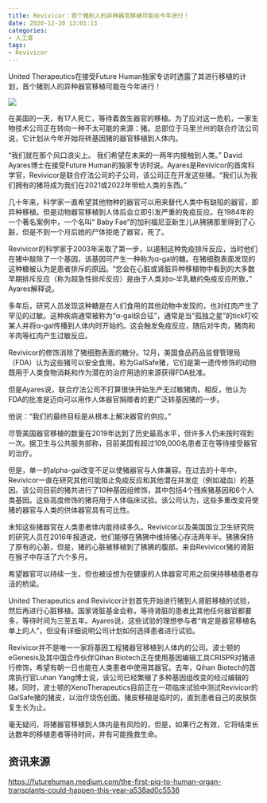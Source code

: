 ```yaml
---
title: Revivicor：首个猪到人的异种器官移植可能在今年进行！
date: 2020-12-30 13:01:13
categories:
- 人工肾
tags:
- Revivicor
---
```


United Therapeutics在接受Future Human独家专访时透露了其进行移植的计划，首个猪到人的异种器官移植可能在今年进行！

![](1.png)

<!-- more -->

在美国的一天，有17人死亡，等待着救生器官的移植。为了应对这一危机，一家生物技术公司正在转向一种不太可能的来源：猪。总部位于马里兰州的联合疗法公司说，它计划从今年开始将转基因猪的器官移植到人体内。

“我们就在那个风口浪尖上。 我们希望在未来的一两年内接触到人类。” David Ayares博士在接受Future Human的独家专访时说。Ayares是Revivicor的首席科学官，Revivicor是联合疗法公司的子公司，该公司正在开发这些猪。“我们认为我们拥有的猪将成为我们在2021或2022年带给人类的东西。”

几十年来，科学家一直希望其他物种的器官可以用来替代人类中有缺陷的器官，即异种移植。但是动物器官移植到人体后会立即引发严重的免疫反应。在1984年的一个著名案例中，一个名叫“ Baby Fae”的加利福尼亚新生儿从狒狒那里得到了心脏，但是不到一个月后她的尸体拒绝了器官，死了。

Revivicor的科学家于2003年采取了第一步，以遏制这种免疫排斥反应，当时他们在猪中敲除了一个基因，该基因可产生一种称为α-gal的糖。在猪细胞表面发现的这种糖被认为是患者排斥的原因。“您会在心脏或肾脏异种移植物中看到的大多数早期排斥反应（称为超急性排斥反应）是由于人类对α-半乳糖的免疫反应所致，” Ayares解释说。

多年后，研究人员发现这种糖是在人们食用的其他动物中发现的，也对红肉产生了罕见的过敏。这种疾病通常被称为“α-gal综合征”，通常是当“孤独之星”的tick叮咬某人并将α-gal传播到人体内时开始的。这会触发免疫反应，随后对牛肉，猪肉和羊肉等红肉产生过敏反应。

Revivicor的修饰消除了猪细胞表面的糖分。12月，美国食品药品监督管理局（FDA）认为这些猪可以安全食用。称为GalSafe猪，它们是第一遗传修饰的动物既用于人类食物消耗和作为潜在的治疗用途的来源获得FDA批准。

但是Ayares说，联合疗法公司不打算很快开始生产无过敏猪肉。相反，他认为FDA的批准是迈向可以用作人体器官捐赠者的更广泛转基因猪的一步。

他说：“我们的最终目标是从根本上解决器官的供应。”

尽管美国器官移植的数量在2019年达到了历史最高水平，但许多人仍未按时得到一次。据卫生与公共服务部称，目前美国有超过109,000名患者正在等待接受器官的治疗。

但是，单一的alpha-gal改变不足以使猪器官与人体兼容。在过去的十年中，Revivicor一直在研究其他可能阻止免疫反应和其他潜在并发症（例如凝血）的基因。该公司目前的猪共进行了10种基因组修饰，其中包括4个残疾猪基因和6个人类基因。这些高度修饰的猪将用于人体临床试验。该公司认为，这些多重改变将使猪的器官与人类的供体器官具有可比性。

未知这些猪器官在人类患者体内能持续多久。Revivicor以及美国国立卫生研究院的研究人员在2016年报道说，他们能够在狒狒中维持猪心存活两年半。狒狒保持了原有的心脏，但是，猪的心脏被移植到了狒狒的腹部。来自Revivicor猪的肾脏在猴子中存活了六个多月。

希望器官可以持续一生，但也被设想为在健康的人体器官可用之前保持移植患者存活的桥梁。

United Therapeutics and Revivicor计划首先开始进行猪到人肾脏移植的试验，然后再进行心脏移植。国家肾脏基金会称，等待肾脏的患者比其他任何器官都要多，等待时间为三至五年。Ayares说，这些试验的理想参与者“肯定是器官移植名单上的人”，但没有详细说明公司计划如何选择患者进行试验。

Revivicor并不是唯一一家将基因工程猪器官移植到人体内的公司。波士顿的eGenesis及其中国合作伙伴Qihan Biotech正在使用基因编辑工具CRISPR对猪进行修饰，希望有朝一日也能在人类患者中使用其器官。去年，Qihan Biotech的首席执行官Luhan Yang博士说，该公司已经繁殖了多种基因组改变的经过编辑的猪。同时，波士顿的XenoTherapeutics目前正在一项临床试验中测试Revivicor的GalSafe猪的猪皮，以治疗烧伤创面。猪皮移植是临时的，直到患者自己的皮肤恢复生长为止。

毫无疑问，将猪器官移植到人体内是有风险的，但是，如果行之有效，它将结束长达数年的移植患者等待时间，并有可能挽救生命。

## 资讯来源

https://futurehuman.medium.com/the-first-pig-to-human-organ-transplants-could-happen-this-year-a538ad0c5536
